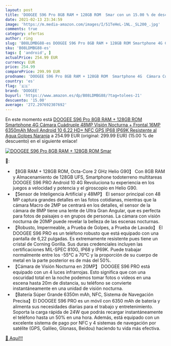 ```yaml
---
layout: post
title: 'DOOGEE S96 Pro 8GB RAM + 128GB ROM  Smar con un 15.00 % de descuento'
date: 2021-02-13 23:34:59
image: 'https://m.media-amazon.com/images/I/51TeHeL-1NL._SL200_.jpg'
comments: true
category: ofertas
author: ring
slug: 'B08LDMBG88-es DOOGEE S96 Pro 8GB RAM + 128GB ROM Smartphone 4G Cámara...'
sku: 'B08LDMBG88-es'
tags: [ 'android', ]
actualPrice: 254.99 EUR
currency: EUR
price: 254.99
comparePrice: 299.99 EUR
prodname: 'DOOGEE S96 Pro 8GB RAM + 128GB ROM  Smartphone 4G  Cámara Cuádruple 48MP  Visión Nocturna + Frontal 16MP  6350mAh Movil Android 10  6.22 HD+  NFC  GPS  IP68 IP69K Resistente al Agua  Golpes  Naranja'
country: 'es'
flag: '🇪🇸'
brand: 'DOOGEE'
buyurl: 'https://www.amazon.es/dp/B08LDMBG88/?tag=tolees-21'
descuento: '15.00'
average: '272.297692307692'
---
```


En este momento está [DOOGEE S96 Pro 8GB RAM + 128GB ROM  Smartphone 4G  Cámara Cuádruple 48MP  Visión Nocturna + Frontal 16MP  6350mAh Movil Android 10  6.22 HD+  NFC  GPS  IP68 IP69K Resistente al Agua  Golpes  Naranja](https://www.amazon.es/dp/B08LDMBG88/?tag=tolees-21) a 254.99 EUR (original: 299.99 EUR) (15.00 %  de descuento) en el siguiente enlace!

[![DOOGEE S96 Pro 8GB RAM + 128GB ROM  Smar](https://m.media-amazon.com/images/I/51TeHeL-1NL._SL200_.jpg)](https://www.amazon.es/dp/B08LDMBG88/?tag=tolees-21)

🔎:

- 【8GB RAM + 128GB ROM, Octa-Core 2 GHz Helio G90】 Con 8GB RAM y Almacenamiento de 128GB UFS, Smartphone todoterreno multitareas DOOGEE S96 PRO Android 10 4G Revoluciona tu experiencia en los juegos a velocidad y potencia y el giroscopio en Helio G90.
- 【Sensor de Inteligencia Artificial y 48MP】 El sensor principal con 48 MP captura grandes detalles en las fotos cotidianas, mientras que la cámara Macro de 2MP se centrará en los detalles, el sensor de la cámara de 8MP tiene una lente de Ultra Gran Angular, que es perfecta para fotos de paisajes o en grupos de personas. La cámara con visión nocturna de 20MP puede revelar la belleza de las escenas nocturnas.
- 【Robusto, Impermeable, a Prueba de Golpes, a Prueba de Lavado】 El DOOGEE S96 PRO es un teléfono robusto que está equipado con una pantalla de 6,22 pulgadas. Es extremamente resistente pues tiene un cristal de Corning Gorilla. Sus duras credenciales incluyen las certificaciones MIL-SPEC 810G, IP68 y IP69K. Puede trabajar normalmente entre los -55°C a 70°C y la proporción de su cuerpo de metal en la parte posterior es de más del 50%.
- 【Cámara de Visión Nocturna en 20MP】 DOOGEE S96 PRO está equipado con un 4 luces infrarrojas. Esto significa que con una oscuridad total en la noche podemos tomar fotos o videos en una escena hasta 20m de distancia, su teléfono se convierte instantáneamente en una unidad de visión nocturna.
- 【Batería Súper Grande 6350m mAh, NFC, Sistema de Navegación Precisa】El DOOGEE S96 PRO es un móvil con 6350 mAh de batería y alimenta sus necesidades diarias para el trabajo y entretenimiento. Soporta la carga rápida de 24W que podrás recargar instantáneamente el teléfono hasta un 50% en una hora. Además, está equipado con un excelente sistema de pago por NFC y 4 sistemas de navegación por satélite (GPS, Galileo, Glonass, Beidou) haciendo tu vida más efectiva.

[🛒 Aquí!!!](https://www.amazon.es/dp/B08LDMBG88/?tag=tolees-21)
